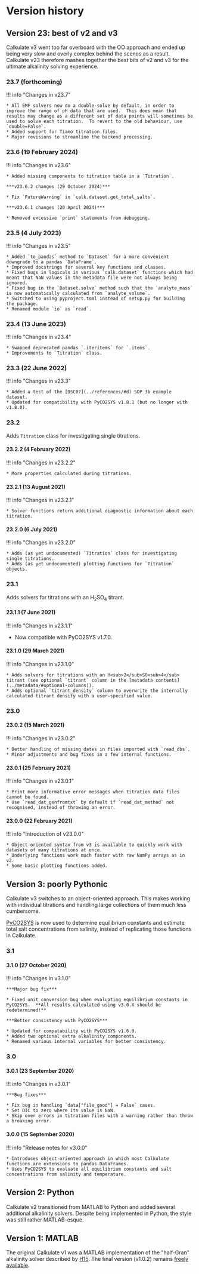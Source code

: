 # Version history

## Version 23: best of v2 and v3

Calkulate v3 went too far overboard with the OO approach and ended up being very slow and overly complex behind the scenes as a result.  Calkulate v23 therefore mashes together the best bits of v2 and v3 for the ultimate alkalinity solving experience.

<!-- Added support for VINDTA titration files where the CRM button was used for running reference materials. -->

### 23.7 (forthcoming)

 !!! info "Changes in v23.7"

    * All EMF solvers now do a double-solve by default, in order to improve the range of pH data that are used.  This does mean that results may change as a different set of data points will sometimes be used to solve each titration.  To revert to the old behaviour, use `double=False`.
    * Added support for Tiamo titration files.
    * Major revisions to streamline the backend processing.

### 23.6 (19 February 2024)

!!! info "Changes in v23.6"

    * Added missing components to titration table in a `Titration`.

    ***v23.6.2 changes (29 October 2024)***

    * Fix `FutureWarning` in `calk.dataset.get_total_salts`.

    ***v23.6.1 changes (20 April 2024)***

    * Removed excessive `print` statements from debugging.

### 23.5 (4 July 2023)

!!! info "Changes in v23.5"

    * Added `to_pandas` method to `Dataset` for a more convenient downgrade to a pandas `DataFrame`.
    * Improved docstrings for several key functions and classes.
    * Fixed bugs in logicals in various `calk.dataset` functions which had meant that NaN values in the metadata file were not always being ignored.
    * Fixed bug in the `Dataset.solve` method such that the `analyte_mass` is now automatically calculated from `analyte_volume`.
    * Switched to using pyproject.toml instead of setup.py for building the package.
    * Renamed module `io` as `read`.

### 23.4 (13 June 2023)

!!! info "Changes in v23.4"

    * Swapped deprecated pandas `.iteritems` for `.items`.
    * Improvements to `Titration` class.

### 23.3 (22 June 2022)

!!! info "Changes in v23.3"

    * Added a test of the [DSC07](../references/#d) SOP 3b example dataset.
    * Updated for compatibility with PyCO2SYS v1.8.1 (but no longer with v1.8.0).

### 23.2

Adds `Titration` class for investigating single titrations.

#### 23.2.2 (4 February 2022)

!!! info "Changes in v23.2.2"

    * More properties calculated during titrations.

#### 23.2.1 (13 August 2021)

!!! info "Changes in v23.2.1"

    * Solver functions return additional diagnostic information about each titration.

#### 23.2.0 (6 July 2021)

!!! info "Changes in v23.2.0"

    * Adds (as yet undocumented) `Titration` class for investigating single titrations.
    * Adds (as yet undocumented) plotting functions for `Titration` objects.

### 23.1

Adds solvers for titrations with an H<sub>2</sub>SO<sub>4</sub> titrant.

#### 23.1.1 (7 June 2021)

!!! info "Changes in v23.1.1"

   * Now compatible with PyCO2SYS v1.7.0.

#### 23.1.0 (29 March 2021)

!!! info "Changes in v23.1.0"

    * Adds solvers for titrations with an H<sub>2</sub>SO<sub>4</sub> titrant (see optional `titrant` column in the [metadata contents](../metadata/#optional-columns)).
    * Adds optional `titrant_density` column to overwrite the internally calculated titrant density with a user-specified value.

### 23.0

#### 23.0.2 (15 March 2021)

!!! info "Changes in v23.0.2"

    * Better handling of missing dates in files imported with `read_dbs`.
    * Minor adjustments and bug fixes in a few internal functions.

#### 23.0.1 (25 February 2021)

!!! info "Changes in v23.0.1"

    * Print more informative error messages when titration data files cannot be found.
    * Use `read_dat_genfromtxt` by default if `read_dat_method` not recognised, instead of throwing an error.

#### 23.0.0 (22 February 2021)

!!! info "Introduction of v23.0.0"

    * Object-oriented syntax from v3 is available to quickly work with datasets of many titrations at once.
    * Underlying functions work much faster with raw NumPy arrays as in v2.
    * Some basic plotting functions added.

## Version 3: poorly Pythonic

Calkulate v3 switches to an object-oriented approach.  This makes working with individual titrations and handling large collections of them much less cumbersome.

[PyCO2SYS](https://PyCO2SYS.rtfd.io) is now used to determine equilibrium constants and estimate total salt concentrations from salinity, instead of replicating those functions in Calkulate.

### 3.1

#### 3.1.0 (27 October 2020)

!!! info "Changes in v3.1.0"

    ***Major bug fix***

    * Fixed unit conversion bug when evaluating equilibrium constants in PyCO2SYS.  **All results calculated using v3.0.X should be redetermined!**

    ***Better consistency with PyCO2SYS***

    * Updated for compatability with PyCO2SYS v1.6.0.
    * Added two optional extra alkalinity components.
    * Renamed various internal variables for better consistency.

### 3.0

#### 3.0.1 (23 September 2020)

!!! info "Changes in v3.0.1"

    ***Bug fixes***

    * Fix bug in handling `data["file_good"] = False` cases.
    * Set DIC to zero where its value is NaN.
    * Skip over errors in titration files with a warning rather than throw a breaking error.

#### 3.0.0 (15 September 2020)

!!! info "Release notes for v3.0.0"

    * Introduces object-oriented approach in which most Calkulate functions are extensions to pandas DataFrames.
    * Uses PyCO2SYS to evaluate all equilibrium constants and salt concentrations from salinity and temperature.

## Version 2: Python

Calkulate v2 transitioned from MATLAB to Python and added several additional alkalinity solvers.  Despite being implemented in Python, the style was still rather MATLAB-esque.

## Version 1: MATLAB

The original Calkulate v1 was a MATLAB implementation of the "half-Gran" alkalinity solver described by [H15](../references/#h). The final version (v1.0.2) remains [freely available](https://github.com/mvdh7/calkulate/tree/1.0.2).
